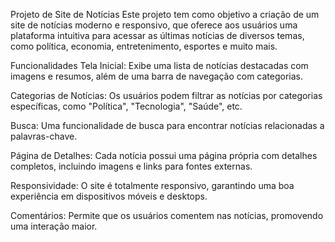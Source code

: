Projeto de Site de Notícias
Este projeto tem como objetivo a criação de um site de notícias moderno e responsivo, que oferece aos usuários uma plataforma intuitiva para acessar as últimas notícias de diversos temas, como política, economia, entretenimento, esportes e muito mais.

Funcionalidades
Tela Inicial: Exibe uma lista de notícias destacadas com imagens e resumos, além de uma barra de navegação com categorias.

Categorias de Notícias: Os usuários podem filtrar as notícias por categorias específicas, como "Política", "Tecnologia", "Saúde", etc.

Busca: Uma funcionalidade de busca para encontrar notícias relacionadas a palavras-chave.

Página de Detalhes: Cada notícia possui uma página própria com detalhes completos, incluindo imagens e links para fontes externas.

Responsividade: O site é totalmente responsivo, garantindo uma boa experiência em dispositivos móveis e desktops.

Comentários: Permite que os usuários comentem nas notícias, promovendo uma interação maior.
